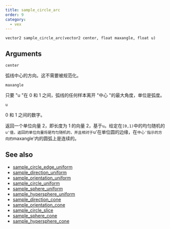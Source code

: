 ```yaml
---
title: sample_circle_arc
order: 9
category:
  - vex
---
```


`vector2 sample_circle_arc(vector2 center, float maxangle, float u)`

## Arguments

`center`

弧线中心的方向。这不需要被规范化。

`maxangle`

只要 "u "在 0 和 1 之间，弧线的任何样本离开 "中心 "的最大角度，单位是弧度。

`u`

0 和 1 之间的数字。

返回一个单位向量 2，即长度为 1 的向量 2，基于`u`。给定在`[0,1)`中的均匀随机的`u'值，返回的单位向量将是均匀随机的，并且相对于`u'在单位圆的边缘，在`中心'指示的方向的`maxangle'内的圆弧上是连续的。

## See also

- [sample_circle_edge_uniform](sample_circle_edge_uniform.html)
- [sample_direction_uniform](sample_direction_uniform.html)
- [sample_orientation_uniform](sample_orientation_uniform.html)
- [sample_circle_uniform](sample_circle_uniform.html)
- [sample_sphere_uniform](sample_sphere_uniform.html)
- [sample_hypersphere_uniform](sample_hypersphere_uniform.html)
- [sample_direction_cone](sample_direction_cone.html)
- [sample_orientation_cone](sample_orientation_cone.html)
- [sample_circle_slice](sample_circle_slice.html)
- [sample_sphere_cone](sample_sphere_cone.html)
- [sample_hypersphere_cone](sample_hypersphere_cone.html)
